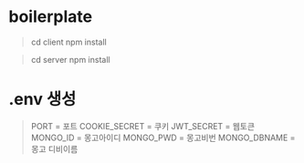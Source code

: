 # boilerplate

> cd client
> npm install

> cd server
> npm install

# .env 생성

> PORT = 포트
> COOKIE_SECRET = 쿠키
> JWT_SECRET = 웹토큰
> MONGO_ID = 몽고아이디
> MONGO_PWD = 몽고비번
> MONGO_DBNAME = 몽고 디비이름
